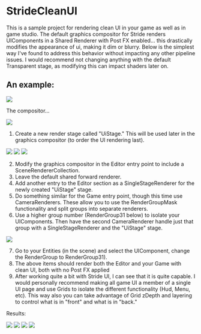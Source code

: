 # StrideCleanUI

This is a sample project for rendering clean UI in your game as well as in game studio. The default graphics compositor for Stride renders UIComponents in a Shared Renderer with Post FX enabled... this drastically modifies the appearance of ui, making it dim or blurry. Below is the simplest way I've found to address this behavior without impacting any other pipeline issues. I would recommend not changing anything with the default Transparent stage, as modifying this can impact shaders later on.

## An example:

 <img src="example.png">

The compositor...

 <img src="compositor.png">

1) Create a new render stage called "UiStage." This will be used later in the graphics compositor (to order the UI rendering last).

 <img src="compositor_stages.png">
 <img src="compositor_property_1.png">
 <img src="compositor_property_2.png">

2) Modify the graphics compositor in the Editor entry point to include a SceneRendererCollection. 
3) Leave the default shared forward renderer.
4) Add another entry to the Editor section as a SingleStageRenderer for the newly created "UiStage" stage.
5) Do something similar for the Game entry point, though this time use CameraRenderers. These allow you to use the RenderGroupMask functionality and split groups into separate renderers.
6) Use a higher group number (RenderGroup31 below) to isolate your UIComponents. Then have the second CameraRenderer handle just that group with a SingleStageRenderer and the "UiStage" stage.

 <img src="compositor_configuration.png">
 
7) Go to your Entities (in the scene) and select the UIComponent, change the RenderGroup to RenderGroup31).
8) The above items should render both the Editor and your Game with clean UI, both with no Post FX applied
9) After working quite a bit with Stride UI, I can see that it is quite capable. I would personally recommend making all game UI a member of a single UI page and use Grids to isolate the different functionality (Hud, Menu, etc). This way also you can take advantage of Grid zDepth and layering to control what is in "front" and what is in "back."
 
Results:
 
  <img src="default_editor.png">
  
  <img src="default_ui.png">
  
  <img src="modified_editor.png">
  
  <img src="modified_ui.png">
